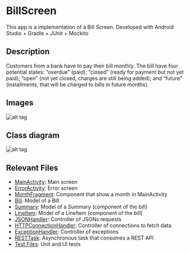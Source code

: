 # BillScreen
This app is a implementation of a Bill Screen. Developed with Android Studio + Gradle + JUnit + Mockito

## Description
Customers from a bank have to pay their bill monthly. The bill have four potential states: “overdue” (paid); ”closed”
(ready for payment but not yet paid); “open” (not yet closed, charges are still being added); and “future” (installments, that will be charged to bills in future months).

## Images
![alt tag](http://i.imgur.com/XDA56Nu.png)

## Class diagram
![alt tag](http://i.imgur.com/YUCJ3cE.jpg?1)

## Relevant Files
- [MainActivity](https://github.com/doisLan/BillScreen/blob/master/app/src/main/java/com/nubank/allan/billscreen/view/MainActivity.java): Main screen
- [ErrorActivity](https://github.com/doisLan/BillScreen/blob/master/app/src/main/java/com/nubank/allan/billscreen/view/ErrorActivity.javaa): Error screen
- [MonthFragment](https://github.com/doisLan/BillScreen/blob/master/app/src/main/java/com/nubank/allan/billscreen/view/fragment/MonthFragment.java): Component that show a month in MainActivity
- [Bill](https://github.com/doisLan/BillScreen/blob/master/app/src/main/java/com/nubank/allan/billscreen/model/Bill.java): Model of a Bill
- [Summary](https://github.com/doisLan/BillScreen/blob/master/app/src/main/java/com/nubank/allan/billscreen/model/Summary.java): Model of a Summary (component of the bill)
- [LineItem](https://github.com/doisLan/BillScreen/blob/master/app/src/main/java/com/nubank/allan/billscreen/model/LineItem.java): Model of a LineItem (component of the bill)
- [JSONHandler](https://github.com/doisLan/BillScreen/blob/master/app/src/main/java/com/nubank/allan/billscreen/controller/handler/JSONHandler.java): Controller of JSONs requests
- [HTTPConnectionHandler](https://github.com/doisLan/BillScreen/blob/master/app/src/main/java/com/nubank/allan/billscreen/controller/handler/HTTPConnectionHandler.java): Controller of connections to fetch data
- [ExceptionHandler](https://github.com/doisLan/BillScreen/blob/master/app/src/main/java/com/nubank/allan/billscreen/controller/handler/ExceptionHandler.java): Controller of exceptions
- [RESTTask](https://github.com/doisLan/BillScreen/blob/master/app/src/main/java/com/nubank/allan/billscreen/controller/task/RESTTask.java): Asynchronous task that consumes a REST API
- [Test Files](https://github.com/doisLan/BillScreen/tree/master/app/src/androidTest/java/com/nubank/allan/billscreen): Unit and UI tests
